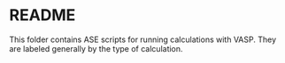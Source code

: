 # README

This folder contains ASE scripts for running calculations with VASP. They are labeled generally by the type of calculation.

